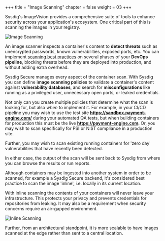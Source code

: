 +++
title = "Image Scanning"
chapter = false
weight = 03
+++


Sysdig's ImageVision provides a comprehensive suite of tools to enhance security across your application's ecosystem.   One critical part of this is scanning the images in your registry.

![Image Scanning](/images/00_introduction/image_scanning.png)

An image scanner inspects a container's content to **detect threats** such as unencrypted passwords, known vulnerabilities, exposed ports, etc.  You can implement [scanning best practices](https://sysdig.com/blog/image-scanning-best-practices/) on several phases of your **DevOps pipeline**, blocking threats before they are deployed into production, and without adding extra overhead.

Sysdig Secure manages every aspect of the container scan. With Sysdig you can define **image scanning policies** to validate a container's content against **vulnerability databases**, and search for **misconfigurations** like running as a privileged user, unnecessary open ports, or leaked credentials.

Not only can you create multiple policies that determine what the scan is looking for, but also _when_ to implement it. For example, in your CI/CD pipeline you may wish to use the test site **https://sandbox.payment-engine.com/** during your automated QA tests, but when building containers for production this must be the live **https://payment-engine.com**.  Or, you may wish to scan specifically for PSI or NIST compliance in a production site.

Further, you may wish to scan existing running containers for 'zero day' vulnerabilities that have recently been detected.

In either case, the output of the scan will be sent back to Sysdig from where you can browse the results or run reports.

Although containers may be ingested into another system in order to be scanned, for example a Sysdig Secure backend, it's considered best practice to scan the image 'inline', i.e. locally in its current location.   

With inline scanning the contents of your containers will never leave your infrastructure. This protects your privacy and prevents credentials for repositories from leaking. It may also be a requirement when security concerns require an air-gapped environment.

![Inline Scanning](/images/00_introduction/inline_scanning.png)

Further, from an architectural standpoint, it is more scalable to have images scanned at the edge rather than sent to a central location.  
